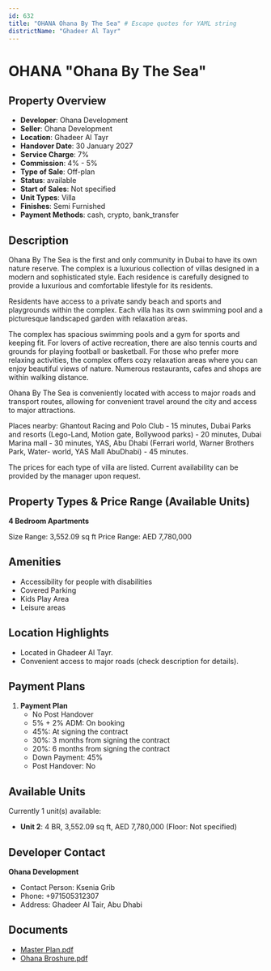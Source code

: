 ```yaml
---
id: 632
title: "OHANA Ohana By The Sea" # Escape quotes for YAML string
districtName: "Ghadeer Al Tayr"
---
```


# OHANA "Ohana By The Sea"

## Property Overview
- **Developer**: Ohana Development
- **Seller**: Ohana Development
- **Location**: Ghadeer Al Tayr
- **Handover Date**: 30 January 2027
- **Service Charge**: 7%
- **Commission**: 4% - 5%
- **Type of Sale**: Off-plan
- **Status**: available
- **Start of Sales**: Not specified
- **Unit Types**: Villa
- **Finishes**: Semi Furnished
- **Payment Methods**: cash, crypto, bank_transfer

## Description
Ohana By The Sea is the first and only community in Dubai to have its own nature reserve. The complex is a luxurious collection of villas designed in a modern and sophisticated style. Each residence is carefully designed to provide a luxurious and comfortable lifestyle for its residents.

 Residents have access to a private sandy beach and sports and playgrounds within the complex. Each villa has its own swimming pool and a picturesque landscaped garden with relaxation areas.

 The complex has spacious swimming pools and a gym for sports and keeping fit. For lovers of active recreation, there are also tennis courts and grounds for playing football or basketball. For those who prefer more relaxing activities, the complex offers cozy relaxation areas where you can enjoy beautiful views of nature. Numerous restaurants, cafes and shops are within walking distance.

 Ohana By The Sea is conveniently located with access to major roads and transport routes, allowing for convenient travel around the city and access to major attractions.

Places nearby: Ghantout Racing and Polo Club - 15 minutes, Dubai Parks and resorts (Lego-Land, Motion gate, Bollywood parks) - 20 minutes, Dubai Marina mall - 30 minutes, YAS, Abu Dhabi (Ferrari world, Warner Brothers Park, Water- world, YAS Mall AbuDhabi) - 45 minutes.

The prices for each type of villa are listed. Current availability can be provided by the manager upon request.

## Property Types & Price Range (Available Units)
**4 Bedroom Apartments**

Size Range: 3,552.09 sq ft
Price Range: AED 7,780,000

## Amenities
- Accessibility for people with disabilities
- Covered Parking
- Kids Play Area
- Leisure areas

## Location Highlights
- Located in Ghadeer Al Tayr.
- Convenient access to major roads (check description for details).

## Payment Plans
1. **Payment Plan**
   - No Post Handover
   - 5% + 2% ADM: On booking
   - 45%: At signing the contract
   - 30%: 3 months from signing the contract
   - 20%: 6 months from signing the contract
   - Down Payment: 45%
   - Post Handover: No

## Available Units
Currently 1 unit(s) available:
- **Unit 2**: 4 BR, 3,552.09 sq ft, AED 7,780,000 (Floor: Not specified)

## Developer Contact
**Ohana Development**
- Contact Person: Ksenia Grib
- Phone: +971505312307
- Address: Ghadeer Al Tair, Abu Dhabi

## Documents
- [Master Plan.pdf](https://cdn.geniemap.net/2023/12/27/65BpMtsdDBxpwqahQ4deIULjqy9yQuwL9lWefd2J.pdf)
- [Ohana Broshure.pdf](https://cdn.geniemap.net/2023/12/27/Make7MpPI8i46y8BYrne12oEV30ZYUK3lqjaC2NT.pdf)

